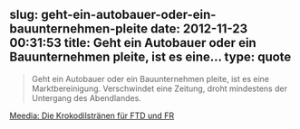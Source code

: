 slug: geht-ein-autobauer-oder-ein-bauunternehmen-pleite
date: 2012-11-23 00:31:53
title: Geht ein Autobauer oder ein Bauunternehmen pleite, ist es eine...
type: quote
---

> Geht ein Autobauer oder ein Bauunternehmen pleite, ist es eine Marktbereinigung. Verschwindet eine Zeitung, droht mindestens der Untergang des Abendlandes.

[Meedia: Die Krokodilstränen für FTD und FR](http://meedia.de/print/die-krokodilstraenen-fuer-ftd-und-fr/2012/11/22.html)

